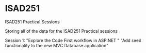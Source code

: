 # ISAD251
ISAD251 Practical Sessions

Storing all of the data for the ISAD251 Practical sessions

Session 1: 
"Explore the Code First workflow in ASP.NET "
"Add seed functionality to the new MVC Database application"
